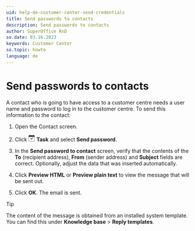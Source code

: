 ```yaml
---
uid: help-de-customer-center-send-credentials
title: Send passwords to contacts
description: Send passwords to contacts
author: SuperOffice RnD
so.date: 03.16.2023
keywords: Customer Center
so.topic: howto
language: de
---
```


# Send passwords to contacts

A contact who is going to have access to a customer centre needs a user name and password to log in to the customer centre. To send this information to the contact:

1. Open the Contact screen.

2. Click ![icon][img1] **Task** and select **Send password**.

3. In the **Send password to contact** screen, verify that the contents of the **To** (recipient address), **From** (sender address) and **Subject** fields are correct. Optionally, adjust the data that was inserted automatically.

4. Click **Preview HTML** or **Preview plain text** to view the message that will be sent out.

5. Click **OK**. The email is sent.

> [!TIP]
> The content of the message is obtained from an installed system template. You can find this under **Knowledge base** > **Reply templates**.

<!-- Referenced links -->

<!-- Referenced images -->
[img1]: ../../../../common/icons/task.png

